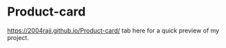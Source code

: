 # Product-card
https://2004raji.github.io/Product-card/ tab here for a quick preview of my project. 
